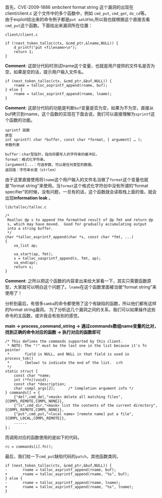 首先，CVE-2009-1886 smbclient format string 这个漏洞的出现在 client/client.c 这个文件中的多个函数中，例如 `cmd_put`, `cmd_get`, `do_cd`等。  
由于exploit给出来的命令例子都是`put aa%3Fbb`,所以我也就根据这个直接去看`cmd_put`这个函数。下面给出来漏洞所在位置：

    client/client.c
    
    if (!next_token_talloc(ctx, &cmd_ptr,&lname,NULL)) {
        d_printf("put <filename>\n");
        return 1;
    }

**Comment**: 这部分代码时测试lname这个变量，也就是用户提供的文件名是否为空，如果是空的话，提示用户输入文件名。

    if (next_token_talloc(ctx, &cmd_ptr,&buf,NULL)) {
        rname = talloc_asprintf_append(rname, buf);
    } else {
        rname = talloc_asprintf_append(rname, lname);
    }

**Comment**: 这部分代码的功能是判断`buf`变量是否为空，如果为不为空，直接从buf拷贝到rname，这个函数的实现在下面会说，我们可以直接理解为`sprintf`这个函数的功能。

    sprintf 函数
    原型
    int sprintf( char *buffer, const char *format, [ argument] … );
    参数列表
    
    buffer：char型指针，指向将要写入的字符串的缓冲区。
    format：格式化字符串。
    [argument]...：可选参数，可以是任何类型的数据。
    返回值：字符串长度（strlen）

由于这里直接使用将`lname`这个用户输入的文件名当做了`format`这个变量也就是"format string"来使用。当`format`这个格式化字符创中没有所谓的“format specifier”的时候，没有问题，一旦有的话，这个函数就会读取栈上面的值，就会出现**information leak** 。

    lib/talloc/talloc.c

    /*
     Realloc @p s to append the formatted result of @p fmt and return @p
     s, which may have moved.  Good for gradually accumulating output
     into a string buffer.
     */
    char *talloc_asprintf_append(char *s, const char *fmt, ...)
    {
        va_list ap;

        va_start(ap, fmt);
        s = talloc_vasprintf_append(s, fmt, ap);
        va_end(ap);
        return s;
    }

**Comment**: 之所以把这个函数的内容拿出来给大家看一下，其实只需要函数原型，大家就可以明白这个问题了。`lname`在这个函数里面被当做"format string"来使用了！

分析到最后，有很多`samba`的命令都使用了这个有缺陷的函数，所以他们都有这样的format string漏洞。
为了分析这几个漏洞之间的关系，我们可以如果操作这些命令的主函数，或许我会有些别的感觉。

**main -> process_command_string -> 通过commands数组name变量的比对，找到正确的命令对应的函数 -> 执行对应的函数即可**

    /* This defines the commands supported by this client.
     * NOTE: The "!" must be the last one in the list because it's fn pointer
     *       field is NULL, and NULL in that field is used in process_tok()
     *       (below) to indicate the end of the list.  crh
     */
    static struct {
        const char *name;
        int (*fn)(void);
        const char *description;
        char compl_args[2];      /* Completion argument info */
    } commands[] = {
        {"del",cmd_del,"<mask> delete all matching files",{COMPL_REMOTE,COMPL_NONE}},
        {"ls",cmd_dir,"<mask> list the contents of the current directory",{COMPL_REMOTE,COMPL_NONE}},
        {"put",cmd_put,"<local name> [remote name] put a file",{COMPL_LOCAL,COMPL_REMOTE}},
        ......
    }；

而调用对应的函数使用的是如下的代码，

    rc = commands[i].fn();

最后，我们给一下`cmd_put`缺陷代码的`patch`，其他函数类同，

    if (next_token_talloc(ctx, &cmd_ptr,&buf,NULL)) {
    -		rname = talloc_asprintf_append(rname, buf);
    +		rname = talloc_asprintf_append(rname, "%s", buf);
    } else {
    -		rname = talloc_asprintf_append(rname, lname);
    +		rname = talloc_asprintf_append(rname, "%s", lname);
    }

